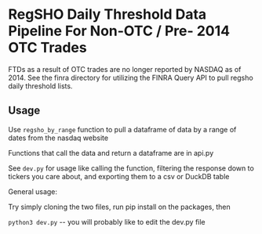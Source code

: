 # RegSHO Daily Threshold Data Pipeline For Non-OTC / Pre- 2014 OTC Trades

FTDs as a result of OTC trades are no longer reported by NASDAQ as of 2014. See the finra directory for utilizing the FINRA Query API to pull regsho daily threshold lists.

## Usage

Use `regsho_by_range` function to pull a dataframe of data by a range of dates from the nasdaq website

Functions that call the data and return a dataframe are in api.py

See `dev.py` for usage like calling the function, filtering the response down to tickers you care about, and exporting them to a csv or DuckDB table

General usage:

Try simply cloning the two files, run pip install on the packages, then

`python3 dev.py` -- you will probably like to edit the dev.py file